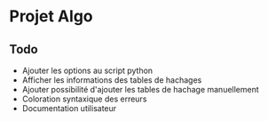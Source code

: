 # Projet Algo
## Todo
* Ajouter les options au script python
* Afficher les informations des tables de hachages
* Ajouter possibilité d'ajouter les tables de hachage manuellement
* Coloration syntaxique des erreurs
* Documentation utilisateur
